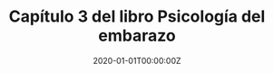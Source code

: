 ---
title: "Capítulo 3 del libro Psicología del embarazo"
authors:
- Susana Carmona
date: "2020-01-01T00:00:00Z"
doi: ""
publishDate: "2020-01-01T00:00:00Z"
# Publication type.
# Legend: 0 = Uncategorized; 1 = Conference paper; 2 = Journal article;
# 3 = Preprint / Working Paper; 4 = Report; 5 = Book; 6 = Book section;
# 7 = Thesis; 8 = Patent
publication_types: ["6"]
publication: "*Editorial Síntesis*"
tags:
- Books
featured: false
links:
#- name: Link
#  url: https://pubmed.ncbi.nlm.nih.gov/21054282/
---